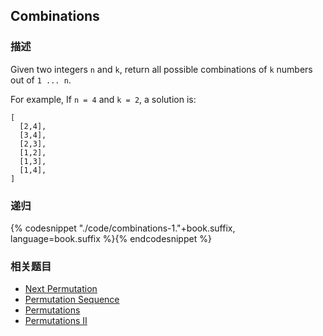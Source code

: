 ## Combinations


### 描述

Given two integers `n` and `k`, return all possible combinations of `k` numbers out of `1 ... n`.

For example,
If `n = 4` and `k = 2`, a solution is:

```
[
  [2,4],
  [3,4],
  [2,3],
  [1,2],
  [1,3],
  [1,4],
]
```


### 递归

{% codesnippet "./code/combinations-1."+book.suffix, language=book.suffix %}{% endcodesnippet %}


### 相关题目

* [Next Permutation](next-permutation.md)
* [Permutation Sequence](permutation-sequence.md)
* [Permutations](permutations.md)
* [Permutations II](permutations-ii.md)
